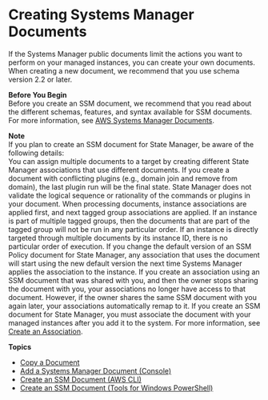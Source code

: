 # Creating Systems Manager Documents<a name="create-ssm-doc"></a>

If the Systems Manager public documents limit the actions you want to perform on your managed instances, you can create your own documents\. When creating a new document, we recommend that you use schema version 2\.2 or later\. 

**Before You Begin**  
Before you create an SSM document, we recommend that you read about the different schemas, features, and syntax available for SSM documents\. For more information, see [AWS Systems Manager Documents](sysman-ssm-docs.md)\.

**Note**  
If you plan to create an SSM document for State Manager, be aware of the following details:  
You can assign multiple documents to a target by creating different State Manager associations that use different documents\. 
If you create a document with conflicting plugins \(e\.g\., domain join and remove from domain\), the last plugin run will be the final state\. State Manager does not validate the logical sequence or rationality of the commands or plugins in your document\.
When processing documents, instance associations are applied first, and next tagged group associations are applied\. If an instance is part of multiple tagged groups, then the documents that are part of the tagged group will not be run in any particular order\. If an instance is directly targeted through multiple documents by its instance ID, there is no particular order of execution\. 
If you change the default version of an SSM Policy document for State Manager, any association that uses the document will start using the new default version the next time Systems Manager applies the association to the instance\.
If you create an association using an SSM document that was shared with you, and then the owner stops sharing the document with you, your associations no longer have access to that document\. However, if the owner shares the same SSM document with you again later, your associations automatically remap to it\.
If you create an SSM document for State Manager, you must associate the document with your managed instances after you add it to the system\. For more information, see [Create an Association](sysman-state-assoc.md)\.

**Topics**
+ [Copy a Document](copy-document.md)
+ [Add a Systems Manager Document \(Console\)](create-ssm-console.md)
+ [Create an SSM Document \(AWS CLI\)](create-ssm-document-cli.md)
+ [Create an SSM Document \(Tools for Windows PowerShell\)](create-ssm-document-ps.md)